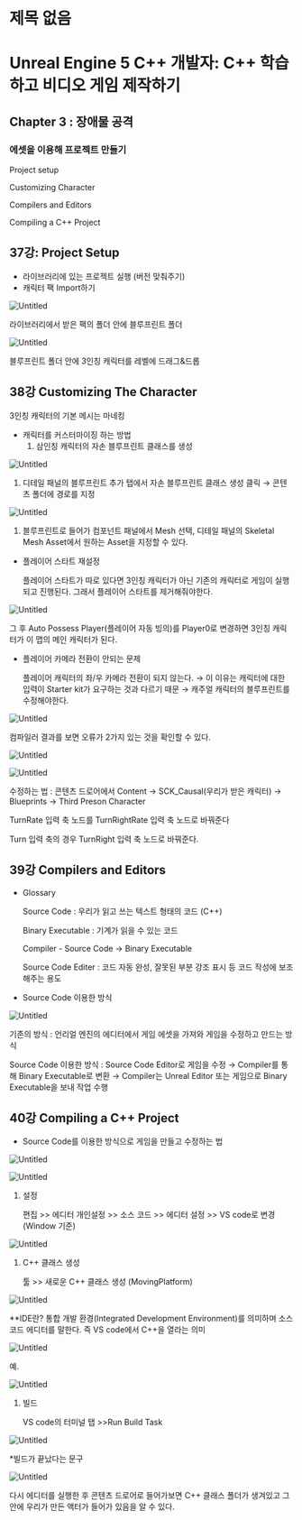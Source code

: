 # 제목 없음

# Unreal Engine 5 C++ 개발자: C++ 학습하고 비디오 게임 제작하기

## Chapter 3 : 장애물 공격

### 에셋을 이용해 프로젝트 만들기

Project setup

Customizing Character

Compilers and Editors

Compiling a C++ Project

## 37강: Project Setup

- 라이브러리에 있는 프로젝트 실행 (버전 맞춰주기)
- 캐릭터 팩 Import하기

![Untitled](%E1%84%8C%E1%85%A6%E1%84%86%E1%85%A9%E1%86%A8%20%E1%84%8B%E1%85%A5%E1%86%B9%E1%84%8B%E1%85%B3%E1%86%B7%203193ab3682a34f0fba0bad9874c169e0/Untitled.png)

라이브러리에서 받은 팩의 폴더 안에 블루프린트 폴더

![Untitled](%E1%84%8C%E1%85%A6%E1%84%86%E1%85%A9%E1%86%A8%20%E1%84%8B%E1%85%A5%E1%86%B9%E1%84%8B%E1%85%B3%E1%86%B7%203193ab3682a34f0fba0bad9874c169e0/Untitled%201.png)

블루프린트 폴더 안에 3인칭 캐릭터를 레벨에 드래그&드롭

## 38강 Customizing The Character

3인칭 캐릭터의 기본 메시는 마네킹

- 캐릭터를 커스터마이징 하는 방법
    1. 삼인칭 캐릭터의 자손 블루프린트 클래스를 생성

![Untitled](%E1%84%8C%E1%85%A6%E1%84%86%E1%85%A9%E1%86%A8%20%E1%84%8B%E1%85%A5%E1%86%B9%E1%84%8B%E1%85%B3%E1%86%B7%203193ab3682a34f0fba0bad9874c169e0/Untitled%202.png)

1. 디테일 패널의 블루프린트 추가 탭에서 자손 블루프린트 클래스 생성 클릭 → 콘텐츠 폴더에 경로를 지정

![Untitled](%E1%84%8C%E1%85%A6%E1%84%86%E1%85%A9%E1%86%A8%20%E1%84%8B%E1%85%A5%E1%86%B9%E1%84%8B%E1%85%B3%E1%86%B7%203193ab3682a34f0fba0bad9874c169e0/Untitled%203.png)

1. 블루프린트로 들어가 컴포넌트 패널에서 Mesh 선택, 디테일 패널의 Skeletal Mesh Asset에서 원하는 Asset을 지정할 수 있다.

- 플레이어 스타트 재설정
    
    플레이어 스타트가 따로 있다면 3인칭 캐릭터가 아닌 기존의 캐릭터로 게임이 실행되고 진행된다. 그래서 플레이어 스타트를 제거해줘야한다.
    

![Untitled](%E1%84%8C%E1%85%A6%E1%84%86%E1%85%A9%E1%86%A8%20%E1%84%8B%E1%85%A5%E1%86%B9%E1%84%8B%E1%85%B3%E1%86%B7%203193ab3682a34f0fba0bad9874c169e0/Untitled%204.png)

그 후 Auto Possess Player(플레이어 자동 빙의)를 Player0로 변경하면 3인칭 캐릭터가 이 맵의 메인 캐릭터가 된다.

- 플레이어 카메라 전환이 안되는 문제
    
    플레이어 캐릭터의 좌/우 카메라 전환이 되지 않는다. → 이 이유는 캐릭터에 대한 입력이 Starter kit가 요구하는 것과 다르기 때문 → 캐주얼 캐릭터의 블루프린트를 수정해야한다.
    

![Untitled](%E1%84%8C%E1%85%A6%E1%84%86%E1%85%A9%E1%86%A8%20%E1%84%8B%E1%85%A5%E1%86%B9%E1%84%8B%E1%85%B3%E1%86%B7%203193ab3682a34f0fba0bad9874c169e0/Untitled%205.png)

컴파일러 결과를 보면 오류가 2가지 있는 것을 확인할 수 있다.

![Untitled](%E1%84%8C%E1%85%A6%E1%84%86%E1%85%A9%E1%86%A8%20%E1%84%8B%E1%85%A5%E1%86%B9%E1%84%8B%E1%85%B3%E1%86%B7%203193ab3682a34f0fba0bad9874c169e0/Untitled%206.png)

![Untitled](%E1%84%8C%E1%85%A6%E1%84%86%E1%85%A9%E1%86%A8%20%E1%84%8B%E1%85%A5%E1%86%B9%E1%84%8B%E1%85%B3%E1%86%B7%203193ab3682a34f0fba0bad9874c169e0/Untitled%207.png)

수정하는 법 : 콘텐츠 드로어에서 Content → SCK_Causal(우리가 받은 캐릭터) → Blueprints → Third Preson Character

TurnRate 입력 축 노드를 TurnRightRate 입력 축 노드로 바꿔준다

Turn 입력 축의 경우 TurnRight 입력 축 노드로 바꿔준다.

## 39강 Compilers and Editors

- Glossary
    
    Source Code : 우리가 읽고 쓰는 텍스트 형태의 코드 (C++)
    
    Binary Executable : 기계가 읽을 수 있는 코드
    
    Compiler - Source Code → Binary Executable
    
    Source Code Editer : 코드 자동 완성, 잘못된 부분 강조 표시 등 코드 작성에 보조 해주는 용도
    
- Source Code 이용한 방식

![Untitled](%E1%84%8C%E1%85%A6%E1%84%86%E1%85%A9%E1%86%A8%20%E1%84%8B%E1%85%A5%E1%86%B9%E1%84%8B%E1%85%B3%E1%86%B7%203193ab3682a34f0fba0bad9874c169e0/Untitled%208.png)

기존의 방식 : 언리얼 엔진의 에디터에서 게임 에셋을 가져와 게임을 수정하고 만드는 방식

Source Code 이용한 방식 : Source Code Editor로 게임을 수정 → Compiler를 통해 Binary Executable로 변환 → Compiler는 Unreal Editor 또는 게임으로 Binary Executable을 보내 작업 수행

## 40강 Compiling a C++ Project

- Source Code를 이용한 방식으로 게임을 만들고 수정하는 법

![Untitled](%E1%84%8C%E1%85%A6%E1%84%86%E1%85%A9%E1%86%A8%20%E1%84%8B%E1%85%A5%E1%86%B9%E1%84%8B%E1%85%B3%E1%86%B7%203193ab3682a34f0fba0bad9874c169e0/Untitled%209.png)

![Untitled](%E1%84%8C%E1%85%A6%E1%84%86%E1%85%A9%E1%86%A8%20%E1%84%8B%E1%85%A5%E1%86%B9%E1%84%8B%E1%85%B3%E1%86%B7%203193ab3682a34f0fba0bad9874c169e0/Untitled%2010.png)

1. 설정
    
    편집 >> 에디터 개인설정 >> 소스 코드 >> 에디터 설정 >> VS code로 변경 (Window 기준)
    

![Untitled](%E1%84%8C%E1%85%A6%E1%84%86%E1%85%A9%E1%86%A8%20%E1%84%8B%E1%85%A5%E1%86%B9%E1%84%8B%E1%85%B3%E1%86%B7%203193ab3682a34f0fba0bad9874c169e0/233cb4cb-f8fe-46d3-9873-7cd3c719bfd0.png)

1. C++ 클래스 생성
    
    툴 >> 새로운 C++ 클래스 생성 (MovingPlatform)
    

![Untitled](%E1%84%8C%E1%85%A6%E1%84%86%E1%85%A9%E1%86%A8%20%E1%84%8B%E1%85%A5%E1%86%B9%E1%84%8B%E1%85%B3%E1%86%B7%203193ab3682a34f0fba0bad9874c169e0/Untitled%2011.png)

**IDE란? 통합 개발 환경(Integrated Development Environment)를 의미하며 소스 코드 에디터를 말한다. 즉 VS code에서 C++을 열라는 의미

![Untitled](%E1%84%8C%E1%85%A6%E1%84%86%E1%85%A9%E1%86%A8%20%E1%84%8B%E1%85%A5%E1%86%B9%E1%84%8B%E1%85%B3%E1%86%B7%203193ab3682a34f0fba0bad9874c169e0/Untitled%2012.png)

예.

![Untitled](%E1%84%8C%E1%85%A6%E1%84%86%E1%85%A9%E1%86%A8%20%E1%84%8B%E1%85%A5%E1%86%B9%E1%84%8B%E1%85%B3%E1%86%B7%203193ab3682a34f0fba0bad9874c169e0/Untitled%2013.png)

1. 빌드
    
    VS code의 터미널 탭 >>Run Build Task
    

![Untitled](%E1%84%8C%E1%85%A6%E1%84%86%E1%85%A9%E1%86%A8%20%E1%84%8B%E1%85%A5%E1%86%B9%E1%84%8B%E1%85%B3%E1%86%B7%203193ab3682a34f0fba0bad9874c169e0/Untitled%2014.png)

*빌드가 끝났다는 문구

![Untitled](%E1%84%8C%E1%85%A6%E1%84%86%E1%85%A9%E1%86%A8%20%E1%84%8B%E1%85%A5%E1%86%B9%E1%84%8B%E1%85%B3%E1%86%B7%203193ab3682a34f0fba0bad9874c169e0/Untitled%2015.png)

다시 에디터를 실행한 후 콘텐츠 드로어로 들어가보면 C++ 클래스 폴더가 생겨있고 그 안에 우리가 만든 액터가 들어가 있음을 알 수 있다.